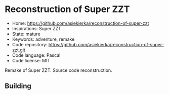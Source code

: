 # Reconstruction of Super ZZT

- Home: https://github.com/asiekierka/reconstruction-of-super-zzt
- Inspirations: Super ZZT
- State: mature
- Keywords: adventure, remake
- Code repository: https://github.com/asiekierka/reconstruction-of-super-zzt.git
- Code language: Pascal
- Code license: MIT

Remake of Super ZZT.
Source code reconstruction.

## Building
